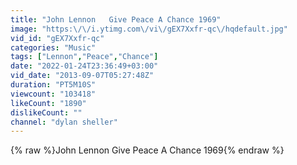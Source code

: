 ```yaml
---
title: "John Lennon   Give Peace A Chance 1969"
image: "https:\/\/i.ytimg.com\/vi\/gEX7Xxfr-qc\/hqdefault.jpg"
vid_id: "gEX7Xxfr-qc"
categories: "Music"
tags: ["Lennon","Peace","Chance"]
date: "2022-01-24T23:36:49+03:00"
vid_date: "2013-09-07T05:27:48Z"
duration: "PT5M10S"
viewcount: "103418"
likeCount: "1890"
dislikeCount: ""
channel: "dylan sheller"
---
```

{% raw %}John Lennon   Give Peace A Chance 1969{% endraw %}
